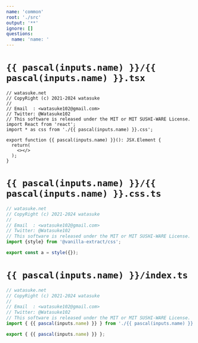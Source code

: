 ```yaml
---
name: 'common'
root: './src'
output: '**'
ignore: []
questions:
  name: 'name: '
---
```


# `{{ pascal(inputs.name) }}/{{ pascal(inputs.name) }}.tsx`

```tsx
// watasuke.net
// CopyRight (c) 2021-2024 watasuke
//
// Email  : <watasuke102@gmail.com>
// Twitter: @Watasuke102
// This software is released under the MIT or MIT SUSHI-WARE License.
import React from 'react';
import * as css from './{{ pascal(inputs.name) }}.css';

export function {{ pascal(inputs.name) }}(): JSX.Element {
  return(
    <></>
  );
}

```

# `{{ pascal(inputs.name) }}/{{ pascal(inputs.name) }}.css.ts`

```ts
// watasuke.net
// CopyRight (c) 2021-2024 watasuke
//
// Email  : <watasuke102@gmail.com>
// Twitter: @Watasuke102
// This software is released under the MIT or MIT SUSHI-WARE License.
import {style} from '@vanilla-extract/css';

export const a = style({});
```

# `{{ pascal(inputs.name) }}/index.ts`

```ts
// watasuke.net
// CopyRight (c) 2021-2024 watasuke
//
// Email  : <watasuke102@gmail.com>
// Twitter: @Watasuke102
// This software is released under the MIT or MIT SUSHI-WARE License.
import { {{ pascal(inputs.name) }} } from './{{ pascal(inputs.name) }}';

export { {{ pascal(inputs.name) }} };

```
